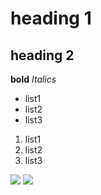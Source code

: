 # heading 1 #
## heading 2 ##

**bold**
*Italics*

<ul>
  <li>list1</li>
  <li>list2</li>
  <li>list3</li>
</ul>

<ol>
  <li>list1</li>
  <li>list2</li>
  <li>list3</li>
</ol>

![](https://media.tenor.com/hQ5-VSE1kNEAAAAM/pilui-pilu.gif)
![](https://media.tenor.com/-WVyaGAP29EAAAAM/tenor.gif)
